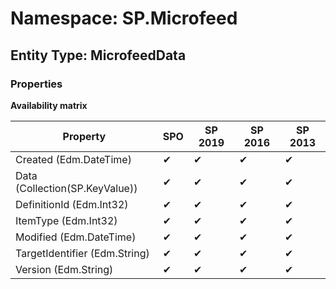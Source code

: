 # Namespace: SP.Microfeed
## Entity Type: MicrofeedData

### Properties

**Availability matrix**

Property | SPO | SP 2019 | SP 2016 | SP 2013
----------|-----|---------|---------|--------
Created (Edm.DateTime) | ✔ | ✔ | ✔ | ✔
Data (Collection(SP.KeyValue)) | ✔ | ✔ | ✔ | ✔
DefinitionId (Edm.Int32) | ✔ | ✔ | ✔ | ✔
ItemType (Edm.Int32) | ✔ | ✔ | ✔ | ✔
Modified (Edm.DateTime) | ✔ | ✔ | ✔ | ✔
TargetIdentifier (Edm.String) | ✔ | ✔ | ✔ | ✔
Version (Edm.String) | ✔ | ✔ | ✔ | ✔

